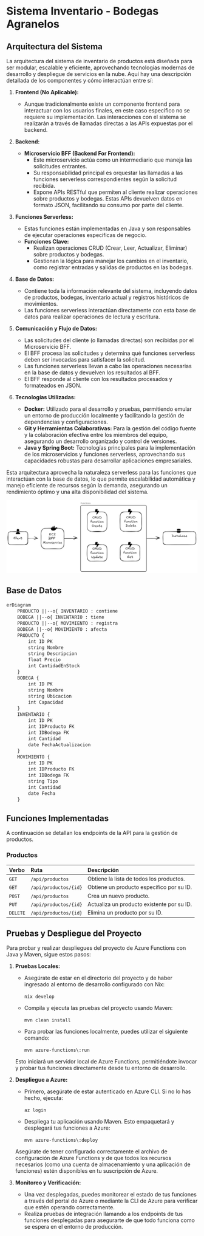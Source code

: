 # Sistema Inventario - Bodegas Agranelos

## Arquitectura del Sistema

La arquitectura del sistema de inventario de productos está diseñada para ser modular, escalable y eficiente, aprovechando tecnologías modernas de desarrollo y despliegue de servicios en la nube. Aquí hay una descripción detallada de los componentes y cómo interactúan entre sí:

1. **Frontend (No Aplicable):**

    - Aunque tradicionalmente existe un componente frontend para interactuar con los usuarios finales, en este caso específico no se requiere su implementación. Las interacciones con el sistema se realizarán a través de llamadas directas a las APIs expuestas por el backend.
2. **Backend:**

    - **Microservicio BFF (Backend For Frontend):**
        - Este microservicio actúa como un intermediario que maneja las solicitudes entrantes.
        - Su responsabilidad principal es orquestar las llamadas a las funciones serverless correspondientes según la solicitud recibida.
        - Expone APIs RESTful que permiten al cliente realizar operaciones sobre productos y bodegas. Estas APIs devuelven datos en formato JSON, facilitando su consumo por parte del cliente.
3. **Funciones Serverless:**

    - Estas funciones están implementadas en Java y son responsables de ejecutar operaciones específicas de negocio.
    - **Funciones Clave:**
        - Realizan operaciones CRUD (Crear, Leer, Actualizar, Eliminar) sobre productos y bodegas.
        - Gestionan la lógica para manejar los cambios en el inventario, como registrar entradas y salidas de productos en las bodegas.
4. **Base de Datos:**

    - Contiene toda la información relevante del sistema, incluyendo datos de productos, bodegas, inventario actual y registros históricos de movimientos.
    - Las funciones serverless interactúan directamente con esta base de datos para realizar operaciones de lectura y escritura.
5. **Comunicación y Flujo de Datos:**

    - Las solicitudes del cliente (o llamadas directas) son recibidas por el Microservicio BFF.
    - El BFF procesa las solicitudes y determina qué funciones serverless deben ser invocadas para satisfacer la solicitud.
    - Las funciones serverless llevan a cabo las operaciones necesarias en la base de datos y devuelven los resultados al BFF.
    - El BFF responde al cliente con los resultados procesados y formateados en JSON.
6. **Tecnologías Utilizadas:**

    - **Docker:** Utilizado para el desarrollo y pruebas, permitiendo emular un entorno de producción localmente y facilitando la gestión de dependencias y configuraciones.
    - **Git y Herramientas Colaborativas:** Para la gestión del código fuente y la colaboración efectiva entre los miembros del equipo, asegurando un desarrollo organizado y control de versiones.
    - **Java y Spring Boot:** Tecnologías principales para la implementación de los microservicios y funciones serverless, aprovechando sus capacidades robustas para desarrollar aplicaciones empresariales.

Esta arquitectura aprovecha la naturaleza serverless para las funciones que interactúan con la base de datos, lo que permite escalabilidad automática y manejo eficiente de recursos según la demanda, asegurando un rendimiento óptimo y una alta disponibilidad del sistema.

![agranelos-arquitectura.png](agranelos-arquitectura.png)

## Base de Datos

```mermaid
erDiagram
    PRODUCTO ||--o{ INVENTARIO : contiene
    BODEGA ||--o{ INVENTARIO : tiene
    PRODUCTO ||--o{ MOVIMIENTO : registra
    BODEGA ||--o{ MOVIMIENTO : afecta
    PRODUCTO {
        int ID PK
        string Nombre
        string Descripcion
        float Precio
        int CantidadEnStock
    }
    BODEGA {
        int ID PK
        string Nombre
        string Ubicacion
        int Capacidad
    }
    INVENTARIO {
        int ID PK
        int IDProducto FK
        int IDBodega FK
        int Cantidad
        date FechaActualizacion
    }
    MOVIMIENTO {
        int ID PK
        int IDProducto FK
        int IDBodega FK
        string Tipo
        int Cantidad
        date Fecha
    }
```

## Funciones Implementadas

A continuación se detallan los endpoints de la API para la gestión de productos.

### Productos

| Verbo  | Ruta                  | Descripción                        |
| :----- | :-------------------- | :--------------------------------- |
| `GET`  | `/api/productos`      | Obtiene la lista de todos los productos. |
| `GET`  | `/api/productos/{id}` | Obtiene un producto específico por su ID. |
| `POST` | `/api/productos`      | Crea un nuevo producto.            |
| `PUT`  | `/api/productos/{id}` | Actualiza un producto existente por su ID. |
| `DELETE`| `/api/productos/{id}`| Elimina un producto por su ID.     |

## Pruebas y Despliegue del Proyecto

Para probar y realizar despliegues del proyecto de Azure Functions con Java y Maven, sigue estos pasos:

1. **Pruebas Locales:**

    - Asegúrate de estar en el directorio del proyecto y de haber ingresado al entorno de desarrollo configurado con Nix:

        `nix develop`

    - Compila y ejecuta las pruebas del proyecto usando Maven:

        `mvn clean install`

    - Para probar las funciones localmente, puedes utilizar el siguiente comando:

        `mvn azure-functions\:run`


    Esto iniciará un servidor local de Azure Functions, permitiéndote invocar y probar tus funciones directamente desde tu entorno de desarrollo.

2. **Despliegue a Azure:**

    - Primero, asegúrate de estar autenticado en Azure CLI. Si no lo has hecho, ejecuta:

        `az login`

    - Despliega tu aplicación usando Maven. Esto empaquetará y desplegará tus funciones a Azure:

        `mvn azure-functions\:deploy`


    Asegúrate de tener configurado correctamente el archivo de configuración de Azure Functions y de que todos los recursos necesarios (como una cuenta de almacenamiento y una aplicación de funciones) estén disponibles en tu suscripción de Azure.

3. **Monitoreo y Verificación:**

    - Una vez desplegadas, puedes monitorear el estado de tus funciones a través del portal de Azure o mediante la CLI de Azure para verificar que estén operando correctamente.
    - Realiza pruebas de integración llamando a los endpoints de tus funciones desplegadas para asegurarte de que todo funciona como se espera en el entorno de producción.
